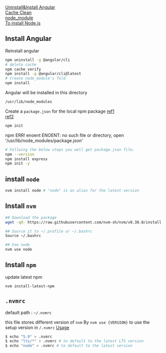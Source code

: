 [Uninstall&Install Angular](https://github.com/angular/angular-cli/issues/1190)  
[Cache Clean](https://stackoverflow.com/questions/39566257/how-to-uninstall-upgrade-angular-cli)  
[node_module](https://stackoverflow.com/questions/63294260/what-is-the-purpose-of-node-modules-folder)  
[To install Node.js](https://hackmd.io/6Nvu-p8aQ0ynRhhsppBbww)  


## Install Angular

Reinstall angular  
```bash
npm uninstall -g @angular/cli
# delete cache
npm cache verify
npm install -g @angular/cli@latest
# Create node_module's fold
npm install
```

Angular will be installed in this directory
```bash 
/usr/lib/node_modules
```

Create a `package.json` for the local npm package
[ref1](https://www.sitepoint.com/npm-guide/)  
[ref2](https://stackoverflow.com/questions/9484829/npm-cant-find-package-json)  
```bash
npm init
```

npm ERR! enoent ENOENT: no such file or directory, open '/usr/lib/node_modules/package.json'
```bash
# Follwing the below steps you well get package.json file.
npm --version
npm install express
npm init -y
```

## install `node`

```bash
nvm install node # "node" is an alias for the latest version
```


## Install `nvm`
[](https://github.com/nvm-sh/nvm#install--update-script)

```bash
## Download the package
wget -qO- https://raw.githubusercontent.com/nvm-sh/nvm/v0.38.0/install.sh | bash

## Source it to ~/.profile or ~/.bashrc
Source ~/.bashrc

## Use node
nvm use node
```

## Install `npm` 

update latest npm 
```bash
nvm install-latest-npm
```


## `.nvmrc`

default path : `~/.nvmrc`

this file stores different version of `nvm`
By `nvm use {VERSION}` to use the setup version in `/.nvmrc`
[Usage](https://stackoverflow.com/questions/57110542/how-to-write-a-nvmrc-file-which-automatically-change-node-version)
```bash
$ echo "5.9" > .nvmrc
$ echo "lts/*" > .nvmrc # to default to the latest LTS version
$ echo "node" > .nvmrc # to default to the latest version
```
